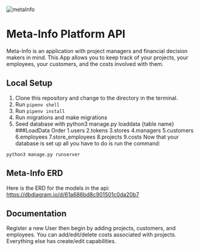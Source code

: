 ![metaInfo](https://user-images.githubusercontent.com/86749126/146261527-4f0eb8d8-73e2-46ac-b07c-e02b9cde7117.png)

# Meta-Info Platform API

Meta-Info is an application with project managers and financial decision makers in mind. This App allows you to keep track of your projects, your employees, your customers, and the costs involved with them. 
## Local Setup

1. Clone this repository and change to the directory in the terminal.
2. Run `pipenv shell`
3. Run `pipenv install`
4. Run migrations and make migrations
5. Seed database with python3 manage.py loaddata {table name}
###LoadData Order
1.users
2.tokens
3.stores
4.managers
5.customers
6.employees
7.store_employees
8.projects
9.costs
Now that your database is set up all you have to do is run the command:

```
python3 manage.py runserver
```

## Meta-Info ERD

Here is the ERD for the models in the api: https://dbdiagram.io/d/61a686bd8c901501c0da20b7

## Documentation

Register a new User then begin by adding projects, customers, and employees.
You can add/edit/delete costs associated with projects.
Everything else has create/edit capabilities.
